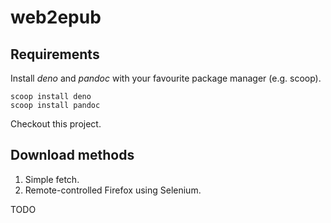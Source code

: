 # web2epub

## Requirements
Install *deno* and *pandoc* with your favourite package manager (e.g. scoop).
```
scoop install deno
scoop install pandoc
```

Checkout this project.

## Download methods

1) Simple fetch.
2) Remote-controlled Firefox using Selenium.

TODO
